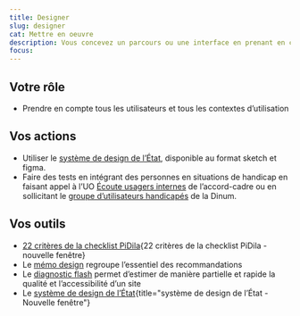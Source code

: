 ```yaml
---
title: Designer
slug: designer
cat: Mettre en oeuvre
description: Vous concevez un parcours ou une interface en prenant en compte tous les usagers
focus:
---
```



## Votre rôle

* Prendre en compte tous les utilisateurs et tous les contextes d’utilisation

## Vos actions

* Utiliser le [système de design de l’État](https://gouvfr.atlassian.net/wiki/spaces/DB/pages/222331452/Designers), disponible au format sketch et figma.
* Faire des tests en intégrant des personnes en situations de handicap en faisant appel à l’UO [Écoute usagers internes](/accessibilite-numerique/accord-cadre-dae#lot-1) de l’accord-cadre ou en sollicitant le [groupe d’utilisateurs handicapés](/outils/#tests) de la Dinum.

## Vos outils

* [22 critères de la checklist PiDila](https://pidila.gitlab.io/checklist-pidila/?Profil=Conception&Profil=Graphisme&R%C3%A9f%C3%A9rentiel=RGAA){22 critères de la checklist PiDila - nouvelle fenêtre}
* Le [mémo design](/outils/memo-design) regroupe l’essentiel des recommandations
* Le [diagnostic flash](/outils/diagnostic-flash) permet d’estimer de manière partielle et rapide la qualité et l’accessibilité d’un site
* Le [système de design de l’État](https://www.systeme-de-design.gouv.fr/){title="système de design de l’État - Nouvelle fenêtre"}